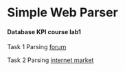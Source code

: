 # Simple Web Parser
#### Database KPI course lab1

Task 1 Parsing [forum](http://www.doroga.ua/)

Task 2 Parsing [internet market](https://freedelivery.com.ua/)
